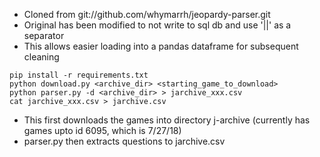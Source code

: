 
* Cloned from git://github.com/whymarrh/jeopardy-parser.git
* Original has been modified to not write to sql db and use '||' as a separator
* This allows easier loading into a pandas dataframe for subsequent cleaning

```
pip install -r requirements.txt
python download.py <archive_dir> <starting_game_to_download>
python parser.py -d <archive_dir> > jarchive_xxx.csv
cat jarchive_xxx.csv > jarchive.csv
```

* This first downloads the games into directory j-archive (currently has games upto id 6095, which is 7/27/18)
* parser.py then extracts questions to jarchive.csv


